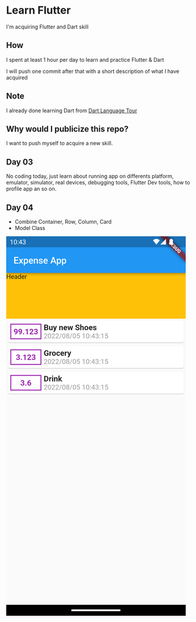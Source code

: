 # Learn Flutter

I'm acquiring Flutter and Dart skill

## How

I spent at least 1 hour per day to learn and practice Flutter & Dart

I will push one commit after that with a short description of what I have acquired

## Note

I already done learning Dart from [Dart Language Tour](https://dart.dev/guides/language/language-tour)

## Why would I publicize this repo?

I want to push myself to acquire a new skill.

## Day 03

No coding today, just learn about running app on differents platform, emulator, simulator, real devices, debugging tools, Flutter Dev tools, how to profile app an so on.

## Day 04

* Combine Container, Row, Column, Card
* Model Class

![image info](./imgs/day_04.png)